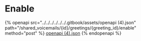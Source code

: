 # Enable

{% openapi src="../../../../../../.gitbook/assets/openapi (4).json" path="/shared_voicemails/{id}/greetings/{greeting_id}/enable" method="post" %}
[openapi (4).json](<../../../../../../.gitbook/assets/openapi (4).json>)
{% endopenapi %}

